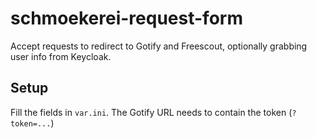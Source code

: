 # schmoekerei-request-form
Accept requests to redirect to Gotify and Freescout, optionally grabbing user info from Keycloak.

## Setup

Fill the fields in `var.ini`. The Gotify URL needs to contain the token (`?token=...`)
